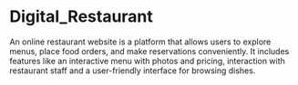 # Digital_Restaurant
An online restaurant website is a platform that allows users to explore menus, place food orders, and make reservations conveniently. It includes features like an interactive menu with photos and pricing, interaction with restaurant staff and a user-friendly interface for browsing dishes. 
